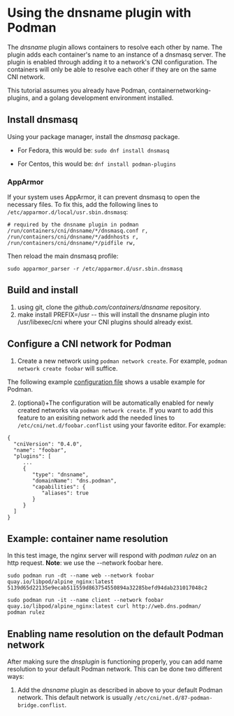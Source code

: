 # Using the dnsname plugin with Podman

The *dnsname* plugin allows containers to resolve each other by name.  The plugin adds each
container's name to an instance of a dnsmasq server.  The plugin is enabled through adding it to a network's
CNI configuration.  The containers will only be able to resolve each other if they are on the same CNI network.

This tutorial assumes you already have Podman, containernetworking-plugins, and a golang development environment installed.

## Install dnsmasq

Using your package manager, install the *dnsmasq* package.  

* For Fedora, this would be:
`sudo dnf install dnsmasq`

* For Centos, this would be:
`dnf install podman-plugins`

### AppArmor

If your system uses AppArmor, it can prevent dnsmasq to open the necessary files. To fix this, add the following lines to `/etc/apparmor.d/local/usr.sbin.dnsmasq`:

```
# required by the dnsname plugin in podman
/run/containers/cni/dnsname/*/dnsmasq.conf r,
/run/containers/cni/dnsname/*/addnhosts r,
/run/containers/cni/dnsname/*/pidfile rw,
```

Then reload the main dnsmasq profile:

```
sudo apparmor_parser -r /etc/apparmor.d/usr.sbin.dnsmasq
```

## Build and install

1. using git, clone the *github.com/containers/dnsname* repository.
2. make install PREFIX=/usr -- this will install the dnsname plugin into /usr/libexec/cni where
your CNI plugins should already exist.

## Configure a CNI network for Podman

1. Create a new network using `podman network create`.  For example, `podman network create foobar` will suffice.

The following example [configuration file](example/foobar.conflist) shows a usable example for Podman.

2. (optional)+The configuration will be automatically enabled for newly created networks via
`podman network create`. If you want to add this feature to an exisiting network add the needed
lines to `/etc/cni/net.d/foobar.conflist` using your favorite editor. For example:

 ```
{
   "cniVersion": "0.4.0",
   "name": "foobar",
   "plugins": [
      ...
      {
         "type": "dnsname",
         "domainName": "dns.podman",
         "capabilities": {
            "aliases": true
         }
      }
   ]
}
 ```

## Example: container name resolution

In this test image, the nginx server will
respond with *podman rulez* on an http request.
**Note**: we use the --network foobar here.

```console
sudo podman run -dt --name web --network foobar quay.io/libpod/alpine_nginx:latest
5139d65d22135e9ecab511559d863754550894a32285befd94dab231017048c2

sudo podman run -it --name client --network foobar quay.io/libpod/alpine_nginx:latest curl http://web.dns.podman/
podman rulez
```

## Enabling name resolution on the default Podman network
After making sure the *dnsplugin* is functioning properly, you can add name resolution to your default Podman
network.  This can be done two different ways:

1. Add the *dnsname* plugin as described in above to your default Podman network.  This default network is
usually `/etc/cni/net.d/87-podman-bridge.conflist`.
